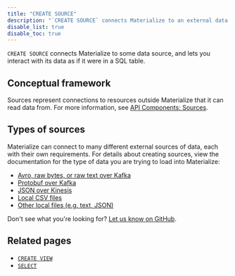 ```yaml
---
title: "CREATE SOURCE"
description: "`CREATE SOURCE` connects Materialize to an external data source."
disable_list: true
disable_toc: true
---
```


`CREATE SOURCE` connects Materialize to some data source, and lets you interact
with its data as if it were in a SQL table.

## Conceptual framework

Sources represent connections to resources outside Materialize that it can read
data from. For more information, see [API Components:
Sources](../../overview/api-components#sources).

## Types of sources

Materialize can connect to many different external sources of data, each with
their own requirements. For details about creating sources, view the
documentation for the type of data you are trying to load into Materialize:

- [Avro, raw bytes, or raw text over Kafka](./avro-source)
- [Protobuf over Kafka](./protobuf-source)
- [JSON over Kinesis](./kinesis-source)
- [Local CSV files](./csv-source)
- [Other local files (e.g. text, JSON)](./text-source)

Don't see what you're looking for? [Let us know on GitHub](https://github.com/MaterializeInc/materialize/issues/new?labels=C-feature&template=feature.md).

## Related pages

- [`CREATE VIEW`](../create-view)
- [`SELECT`](../select)
